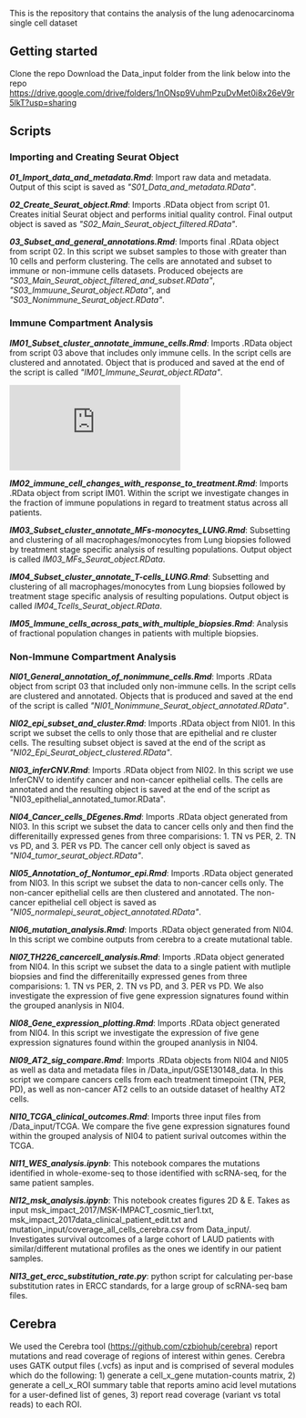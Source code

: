 This is the repository that contains the analysis of the lung adenocarcinoma single cell dataset

## Getting started

Clone the repo
Download the Data_input folder from the link below into the repo
https://drive.google.com/drive/folders/1nONsp9VuhmPzuDvMet0i8x26eV9r5lkT?usp=sharing 

## Scripts

### Importing and Creating Seurat Object

**_01_Import_data_and_metadata.Rmd_**: Import raw data and metadata. Output of this scipt is saved as _"S01_Data_and_metadata.RData"_.

**_02_Create_Seurat_object.Rmd_**: Imports .RData object from script 01. Creates initial Seurat object and performs initial quality control. Final output object is saved as _"S02_Main_Seurat_object_filtered.RData"_. 

**_03_Subset_and_general_annotations.Rmd_**: Imports final .RData object from script 02. In this script we subset samples to those with greater than 10 cells and perform clustering. The cells are annotated and subset to immune or non-immune cells datasets. Produced obejects are _"S03_Main_Seurat_object_filtered_and_subset.RData"_, _"S03_Immuune_Seurat_object.RData"_, and _"S03_Nonimmune_Seurat_object.RData"_. 

### Immune Compartment Analysis

**_IM01_Subset_cluster_annotate_immune_cells.Rmd_**: Imports .RData object from script 03 above that includes only immune cells. In the script cells are clustered and annotated. Object that is produced and saved at the end of the script is called _"IM01_Immune_Seurat_object.RData"_.

![Image of Immune cell tSNE with marker gene colors](https://github.com/czbiohub/scell_lung_adenocarcinoma/blob/master/plot_out/IM01/Immune_cells_TSNE_with_average_expression_of_cell_markers.pdf)


**_IM02_immune_cell_changes_with_response_to_treatment.Rmd_**: Imports .RData object from script IM01. Within the  script we investigate changes in the fraction of immune populations in regard to treatment status across all patients.

**_IM03_Subset_cluster_annotate_MFs-monocytes_LUNG.Rmd_**: Subsetting and clustering of all macrophages/monocytes from Lung biopsies followed by treatment stage specific analysis of resulting populations. Output object is called _IM03_MFs_Seurat_object.RData_.

**_IM04_Subset_cluster_annotate_T-cells_LUNG.Rmd_**: Subsetting and clustering of all macrophages/monocytes from Lung biopsies followed by treatment stage specific analysis of resulting populations. Output object is called _IM04_Tcells_Seurat_object.RData_.

**_IM05_Immune_cells_across_pats_with_multiple_biopsies.Rmd_**: Analysis of fractional population changes in patients with multiple biopsies. 


### Non-Immune Compartment Analysis

**_NI01_General_annotation_of_nonimmune_cells.Rmd_**: Imports .RData object from script 03 that included only non-immune cells. In the script cells are clustered and annotated. Objects that is produced and saved at the end of the script is called _"NI01_Nonimmune_Seurat_object_annotated.RData"_.

**_NI02_epi_subset_and_cluster.Rmd_**: Imports .RData object from NI01. In this script we subset the cells to only those that are epithelial and re cluster cells. The resulting subset object is saved at the end of the script as _"NI02_Epi_Seurat_object_clustered.RData"_.

**_NI03_inferCNV.Rmd_**: Imports .RData object from NI02. In this script we use InferCNV to identify cancer and non-cancer epithelial cells. The cells are annotated and the resulting object is saved at the end of the script as "NI03_epithelial_annotated_tumor.RData".

**_NI04_Cancer_cells_DEgenes.Rmd_**: Imports .RData object generated from NI03. In this script we subset the data to cancer cells only and then find the differenitailly expressed genes from three comparisions: 1. TN vs PER, 2. TN vs PD, and 3. PER vs PD. The cancer cell only object is saved as _"NI04_tumor_seurat_object.RData"_.

**_NI05_Annotation_of_Nontumor_epi.Rmd_**: Imports .RData object generated from NI03. In this script we subset the data to non-cancer cells only. The non-cancer epithelial cells are then clustered and annotated. The non-cancer epithelial cell object is saved as _"NI05_normalepi_seurat_object_annotated.RData"_.

**_NI06_mutation_analysis.Rmd_**: Imports .RData object generated from NI04. In this script we combine outputs from cerebra to a create mutational table.

**_NI07_TH226_cancercell_analysis.Rmd_**: Imports .RData object generated from NI04. In this script we subset the data to a single patient with mutliple biopsies and find the differenitailly expressed genes from three comparisions: 1. TN vs PER, 2. TN vs PD, and 3. PER vs PD. We also investigate the expression of five gene expression signatures found within the grouped ananlysis in NI04. 

**_NI08_Gene_expression_plotting.Rmd_**: Imports .RData object generated from NI04. In this script we investigate the expression of five gene expression signatures found within the grouped ananlysis in NI04. 

**_NI09_AT2_sig_compare.Rmd_**: Imports .RData objects from NI04 and NI05 as well as data and metadata files in /Data_input/GSE130148_data. In this script we compare cancers cells from each treatment timepoint (TN, PER, PD), as well as non-cancer AT2 cells to an outside dataset of healthy AT2 cells. 

**_NI10_TCGA_clinical_outcomes.Rmd_**: Imports three input files from /Data_input/TCGA. We compare the five gene expression signatures found within the grouped analysis of NI04 to patient surival outcomes within the TCGA. 

**_NI11_WES_analysis.ipynb_**: This notebook compares the mutations identified in whole-exome-seq to those identified with scRNA-seq, for the same patient samples.  

**_NI12_msk_analysis.ipynb_**: This notebook creates figures 2D & E. Takes as input msk_impact_2017/MSK-IMPACT_cosmic_tier1.txt, msk_impact_2017data_clinical_patient_edit.txt and mutation_input/coverage_all_cells_cerebra.csv from Data_input/. Investigates survival outcomes of a large cohort of LAUD patients with similar/different mutational profiles as the ones we identify in our patient samples. 

**_NI13_get_ercc_substitution_rate.py_**: python script for calculating per-base substitution rates in ERCC standards, for a large group of scRNA-seq bam files. 


## Cerebra

We used the Cerebra tool (https://github.com/czbiohub/cerebra) report mutations and read coverage of regions of interest within genes. Cerebra uses GATK output files (.vcfs) as input and is comprised of several modules which do the following: 1) generate a cell_x_gene mutation-counts matrix, 2) generate a cell_x_ROI summary table that reports amino acid level mutations for a user-defined list of genes, 3) report read coverage (variant vs total reads) to each ROI.

